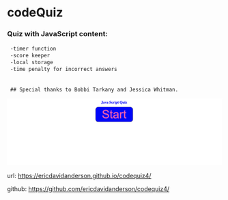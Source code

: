 # codeQuiz

### Quiz with JavaScript content:

     -timer function
     -score keeper
     -local storage
     -time penalty for incorrect answers
     

     ## Special thanks to Bobbi Tarkany and Jessica Whitman. 


![page image](./codeQuiz.png)

url: https://ericdavidanderson.github.io/codequiz4/

github: https://github.com/ericdavidanderson/codequiz4/
